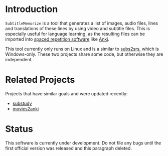 ﻿Introduction
============

`SubtitleMemorize` is a tool that generates a list of images, audio files, lines and
translations of these lines by using video and subtitle files.
This is especially useful for language learning, as the resulting files can be imported into
[spaced repetition software](https://en.wikipedia.org/wiki/Spaced_repetition "Link to Wikipedia")
like [Anki](http://ankisrs.net/ "Link to Anki homepage").

This tool currently only runs on Linux and is a similar to
[subs2srs](http://subs2srs.sourceforge.net/), which is Windows-only. These two projects
share some code, but otherwise they are independent.

Related Projects
============
Projects that have similar goals and were updated recently:

- [substudy](https://github.com/emk/substudy)
- [movies2anki](https://github.com/kelciour/movies2anki)

Status
============
This software is currently under development. Do not file any bugs until the first official
version was released and this paragraph deleted.
